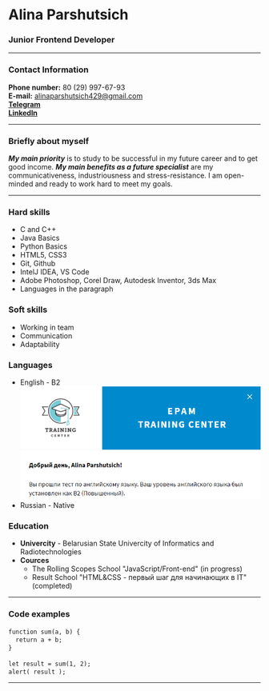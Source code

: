 # Alina Parshutsich
### Junior Frontend Developer 
*****
### Contact Information
**Phone number:** 80 (29) 997-67-93   
**E-mail:** alinaparshutsich429@gmail.com    
**[Telegram](https://t.me/nkrch)**   
**[LinkedIn](https://www.linkedin.com/in/%D0%B0%D0%BB%D0%B8%D0%BD%D0%B0-%D0%BF%D0%B0%D1%80%D1%88%D1%83%D1%82%D0%B8%D1%87-0a972a269/)**

***
### Briefly about myself
***My main priority*** is to study to be successful in my future career and to get good income. 
***My main benefits as a future specialist*** are my communicativeness, industriousness and stress-resistance. I am open-minded and ready to work hard to meet my goals.
***
### Hard skills   
* C and C++     
* Java Basics    
* Python Basics      
* HTML5, CSS3 
* Git, Github
* IntelJ IDEA, VS Code
* Adobe Photoshop, Corel Draw, Autodesk Inventor, 3ds Max  
* Languages in the paragraph

### Soft skills
* Working in team
* Communication
* Adaptability

### Languages
* English - B2   
![result](https://github.com/nkrch/folder/blob/main/screenshot%20english%20result.png)
* Russian - Native

### Education
* **Univercity** - Belarusian State Univercity of Informatics and Radiotechnologies
* **Cources**
    * The Rolling Scopes School "JavaScript/Front-end" (in progress)
    * Result School "HTML&CSS - первый шаг для начинающих в IT" (completed)
***
### Code examples
```
function sum(a, b) {
  return a + b;
}

let result = sum(1, 2);
alert( result );
```
***

